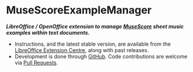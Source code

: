 # MuseScoreExampleManager
***LibreOffice / OpenOffice extension to manage [MuseScore](https://musescore.org/) sheet music examples within text documents.***

- Instructions, and the latest stable version, are available from the
  [LibreOffice Extension Centre](http://extensions.libreoffice.org/extension-center/musescore-example-manager),
  along with past releases.
- Development is done through [GitHub](https://github.com/MarcSabatella/MuseScoreExampleManager).
  Code contributions are welcome via [Pull Requests](https://help.github.com/articles/using-pull-requests/).
